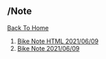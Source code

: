 ## /Note
[Back To Home](../README.md)
1. [Bike Note HTML 2021/06/09](Bike_Note_HTML.html)
2. [Bike Note 2021/06/09](Bike_Note.md)
